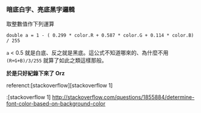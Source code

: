 ### 暗底白字、亮底黑字邏輯 ###
取整數值作下列運算

	double a = 1 - ( 0.299 * color.R + 0.587 * color.G + 0.114 * color.B) / 255

`a` < 0.5 就是白底、反之就是黑底。這公式不知道哪來的、為什麼不用 `(R+G+B)/3/255` 就算了如此之類這樣那般。

__於是只好紀錄下來了 Orz__

referenct:[stackoverflow][stackoverflow 1]

:[stackoverflow 1] http://stackoverflow.com/questions/1855884/determine-font-color-based-on-background-color